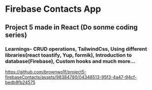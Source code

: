 # Firebase Contacts App

## Project 5 made in React (Do sonme coding series)

### Learnings- CRUD operations, TailwindCss, Using different libraries(react toastify, Yup, formik), Introduction to database(Firebase), Custom hooks and much more... 


https://github.com/brownwo1f/project5-firebaseContacts/assets/98384780/04348513-95f3-4a47-94cf-bedb8fb24575

